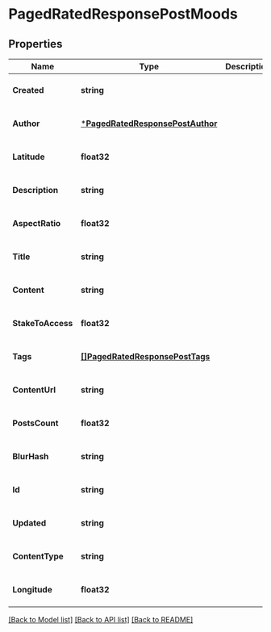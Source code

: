 # PagedRatedResponsePostMoods

## Properties
Name | Type | Description | Notes
------------ | ------------- | ------------- | -------------
**Created** | **string** |  | [optional] [default to null]
**Author** | [***PagedRatedResponsePostAuthor**](PagedRatedResponsePost_author.md) |  | [optional] [default to null]
**Latitude** | **float32** |  | [optional] [default to null]
**Description** | **string** |  | [optional] [default to null]
**AspectRatio** | **float32** |  | [optional] [default to null]
**Title** | **string** |  | [optional] [default to null]
**Content** | **string** |  | [optional] [default to null]
**StakeToAccess** | **float32** |  | [optional] [default to null]
**Tags** | [**[]PagedRatedResponsePostTags**](PagedRatedResponsePost_tags.md) |  | [optional] [default to null]
**ContentUrl** | **string** |  | [optional] [default to null]
**PostsCount** | **float32** |  | [optional] [default to null]
**BlurHash** | **string** |  | [optional] [default to null]
**Id** | **string** |  | [optional] [default to null]
**Updated** | **string** |  | [optional] [default to null]
**ContentType** | **string** |  | [optional] [default to null]
**Longitude** | **float32** |  | [optional] [default to null]

[[Back to Model list]](../README.md#documentation-for-models) [[Back to API list]](../README.md#documentation-for-api-endpoints) [[Back to README]](../README.md)


